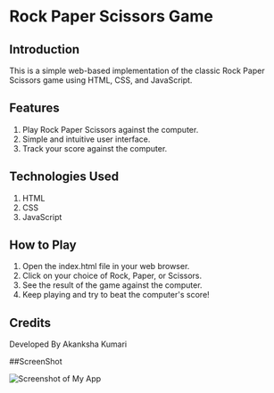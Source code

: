 # Rock Paper Scissors Game

## Introduction
This is a simple web-based implementation of the classic Rock Paper Scissors game using HTML, CSS, and JavaScript.

## Features
1. Play Rock Paper Scissors against the computer.
2. Simple and intuitive user interface.
3. Track your score against the computer.



## Technologies Used
1. HTML
2. CSS
3. JavaScript

## How to Play
1. Open the index.html file in your web browser.
2. Click on your choice of Rock, Paper, or Scissors.
3. See the result of the game against the computer.
4. Keep playing and try to beat the computer's score!


## Credits

Developed By Akanksha Kumari

##ScreenShot

![Screenshot of My App](file:///C:/Users/Akanksha/Downloads/Screenshot%20(517).png)


